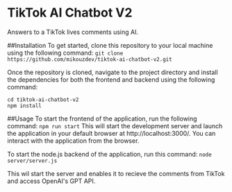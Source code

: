 # TikTok AI Chatbot V2

Answers to a TikTok lives comments using AI.

##Installation
To get started, clone this repository to your local machine using the following command:
`git clone https://github.com/mikouzdev/tiktok-ai-chatbot-v2.git`

Once the repository is cloned, navigate to the project directory and install the dependencies for both the frontend and backend using the following command:
```
cd tiktok-ai-chatbot-v2
npm install
```

##Usage
To start the frontend of the application, run the following command:
`npm run start`
This will start the development server and launch the application in your default browser at http://localhost:3000/. You can interact with the application from the browser.

To start the node.js backend of the application, run this command:
`node server/server.js`

This wil start the server and enables it to recieve the comments from TikTok and access OpenAI's GPT API.
